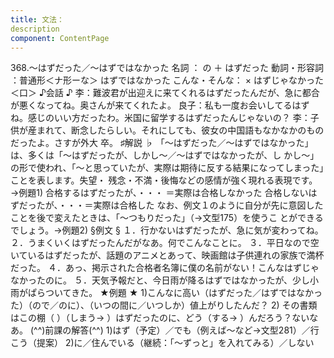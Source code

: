```yaml
---
title: 文法：
description
component: ContentPage
---
```



368.～はずだった／～はずではなかった
名詞 ： の ＋ はずだった
動詞・形容詞 ：普通形＜ナ形ーな＞ はずではなかった
こんな・そんな： × はずじゃなかった＜口＞
♪会話 ♪
李：難波君が出迎えに来てくれるはずだったんだが、急に都合が悪くなってね。奥さんが来てくれたよ。 良子：私も一度お会いしてるはずね。感じのいい方だったわ。米国に留学するはずだったんじゃないの？
李：子供が産まれて、断念したらしい。それにしても、彼女の中国語もなかなかのものだったよ。さすが外大
卒。
♯解説 ♭
「～はずだった／～はずではなかった」は、多くは「～はずだったが、しかし～／～はずではなかったが、し かし～」の形で使われ、「～と思っていたが、実際は期待に反する結果になってしまった」ことを表します。失望・ 残念・不満・後悔などの感情が強く現れる表現です。→例題1)
合格するはずだったが、・・・ ＝実際は合格しなかった 合格しないはずだったが、・・・＝実際は合格した
なお、例文１のように自分が先に意図したことを後で変えたときは、「～つもりだった」（→文型175）を使うこ とができるでしょう。→例題2)
§例文 §
１．行かないはずだったが、急に気が変わってね。
２．うまくいくはずだったんだがなあ。何でこんなことに。
３．平日なので空いているはずだったが、話題のアニメとあって、映画館は子供連れの家族で満杯だった。
４．あっ、掲示された合格者名簿に僕の名前がない！こんなはずじゃなかったのに。
５．天気予報だと、今日雨が降るはずではなかったが、少し小雨がぱらついてきた。
★例題 ★
1)こんなに高い（はずだった／はずではなかった）（ので／のに）、（いつの間に／いつしか）値上がりしたんだ？
2) その書類はこの棚（ ）（しまう→ ）はずだったのに、どう（する→ ）んだろう？ないなあ。
(^^)前課の解答(^^)
1)はず（予定）／でも（例えば～など→文型281）／行こう（提案）
2)に／住んでいる（継続：「～ずっと」を入れてみる）／しない
